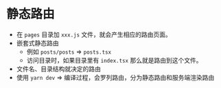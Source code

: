 # 静态路由

- 在 `pages` 目录加 `xxx.js` 文件，就会产生相应的路由页面。
- 嵌套式静态路由
  - 例如 `posts/posts` => `posts.tsx`
  - 访问目录时，如果目录里有 `index.tsx` 那么就是路由到这个文件。
- 文件名、目录结构就决定的路由
- 使用 `yarn dev` => 编译过程，会罗列路由，分为静态路由和服务端渲染路由
